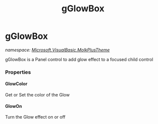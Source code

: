 ﻿---
title: gGlowBox
---

# gGlowBox
_namespace: [Microsoft.VisualBasic.MolkPlusTheme](N-Microsoft.VisualBasic.MolkPlusTheme.html)_

gGlowBox is a Panel control to add glow effect to a focused child control



### Properties

#### GlowColor
Get or Set the color of the Glow
#### GlowOn
Turn the Glow effect on or off


